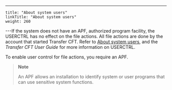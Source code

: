 ---
    title: "About system users"
    linkTitle: "About system users"
    weight: 260
---If the system does not have an APF, authorized program facility, the USERCTRL has no effect on the file actions. All file actions are done by the account that started Transfer CFT. Refer to [About system users](../../../c_about_zos/system_users_zos), and the *Transfer CFT User Guide* for more information on USERCTRL.

To enable user control for file actions, you require an APF.

> **Note**
>
> An APF allows an installation to identify system or user programs that can use sensitive system functions.

 
